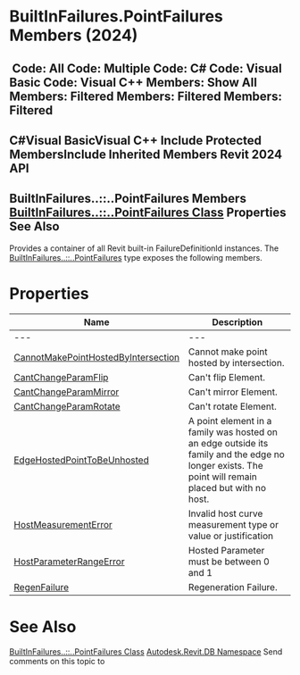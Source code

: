 # BuiltInFailures.PointFailures Members (2024)

﻿
 Code: All Code: Multiple Code: C# Code: Visual Basic Code: Visual C++  Members: Show All Members: Filtered Members: Filtered Members: Filtered   
---  
C#Visual BasicVisual C++
Include Protected MembersInclude Inherited Members
Revit 2024 API  
---  
BuiltInFailures..::..PointFailures Members  
[BuiltInFailures..::..PointFailures Class](b1b1f464-16e5-fd74-9350-a0e4b0397b9b.md "BuiltInFailures.PointFailures Class") Properties See Also  
---  
Provides a container of all Revit built-in FailureDefinitionId instances.
The [BuiltInFailures..::..PointFailures](b1b1f464-16e5-fd74-9350-a0e4b0397b9b.md "BuiltInFailures.PointFailures Class") type exposes the following members.
# Properties
| Name | Description |
| --- | --- |
| --- | --- | --- |
| [CannotMakePointHostedByIntersection](5de153b3-db33-b573-a0a2-b9df5d648f73.md "CannotMakePointHostedByIntersection Property") | Cannot make point hosted by intersection. |
| [CantChangeParamFlip](beef0e13-3785-b4b0-5d01-1cfe27636895.md "CantChangeParamFlip Property") | Can't flip Element. |
| [CantChangeParamMirror](fdae6998-e3b9-8cad-d7b0-7e786c94b71a.md "CantChangeParamMirror Property") | Can't mirror Element. |
| [CantChangeParamRotate](0185ce7e-7cd6-8d6a-5f42-50444ff46f60.md "CantChangeParamRotate Property") | Can't rotate Element. |
| [EdgeHostedPointToBeUnhosted](1af90084-8c60-caf5-47f8-0756bdc83125.md "EdgeHostedPointToBeUnhosted Property") | A point element in a family was hosted on an edge outside its family and the edge no longer exists. The point will remain placed but with no host. |
| [HostMeasurementError](003495bb-a494-64d5-650f-9d216266c255.md "HostMeasurementError Property") | Invalid host curve measurement type or value or justification |
| [HostParameterRangeError](c8cbb1c0-aa38-c0d6-d341-7410bfa61141.md "HostParameterRangeError Property") | Hosted Parameter must be between 0 and 1 |
| [RegenFailure](7b06e78a-fe23-07d5-9377-727b336bd66e.md "RegenFailure Property") | Regeneration Failure. |

# See Also
[BuiltInFailures..::..PointFailures Class](b1b1f464-16e5-fd74-9350-a0e4b0397b9b.md "BuiltInFailures.PointFailures Class")
[Autodesk.Revit.DB Namespace](87546ba7-461b-c646-cbb1-2cb8f5bff8b2.md "Autodesk.Revit.DB Namespace")
Send comments on this topic to 